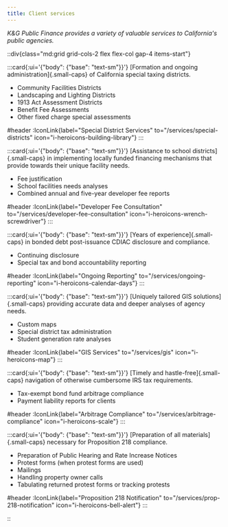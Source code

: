 ```yaml
---
title: Client services
---
```


*K&G Public Finance provides a variety of valuable services to California's public agencies.*

::div{class="md:grid grid-cols-2 flex flex-col gap-4 items-start"}

<!-- Special District Services -->
:::card{:ui='{"body": {"base": "text-sm"}}'}
[Formation and ongoing administration]{.small-caps} of California special taxing districts.

- Community Facilities Districts
- Landscaping and Lighting Districts
- 1913 Act Assessment Districts
- Benefit Fee Assessments
- Other fixed charge special assessments

#header
:IconLink{label="Special District Services" to="/services/special-districts" icon="i-heroicons-building-library"}
:::

<!-- Developer Fee Consultation -->
:::card{:ui='{"body": {"base": "text-sm"}}'}
[Assistance to school districts]{.small-caps} in implementing locally funded financing mechanisms that provide
towards their unique facility needs.

- Fee justification
- School facilities needs analyses
- Combined annual and five-year developer fee reports

#header
:IconLink{label="Developer Fee Consultation" to="/services/developer-fee-consultation" icon="i-heroicons-wrench-screwdriver"}
:::

<!-- Arbitrage Compliance -->
:::card{:ui='{"body": {"base": "text-sm"}}'}
[Years of experience]{.small-caps} in bonded debt post-issuance CDIAC disclosure and compliance.

- Continuing disclosure
- Special tax and bond accountability reporting

#header
:IconLink{label="Ongoing Reporting" to="/services/ongoing-reporting" icon="i-heroicons-calendar-days"}
:::

<!-- GIS Services -->
:::card{:ui='{"body": {"base": "text-sm"}}'}
[Uniquely tailored GIS solutions]{.small-caps} providing accurate data and deeper analyses of agency
needs.
- Custom maps
- Special district tax administration
- Student generation rate analyses

#header
:IconLink{label="GIS Services" to="/services/gis" icon="i-heroicons-map"}
:::

<!-- Arbitrage Compliance -->
:::card{:ui='{"body": {"base": "text-sm"}}'}
[Timely and hastle-free]{.small-caps} navigation of otherwise cumbersome IRS tax requirements.

- Tax-exempt bond fund arbitrage compliance
- Payment liability reports for clients

#header
:IconLink{label="Arbitrage Compliance" to="/services/arbitrage-compliance" icon="i-heroicons-scale"}
:::

<!-- Proposition 218 Notification -->
:::card{:ui='{"body": {"base": "text-sm"}}'}
[Preparation of all materials]{.small-caps} necessary for Proposition 218 compliance.

- Preparation of Public Hearing and Rate Increase Notices
- Protest forms (when protest forms are used)
- Mailings
- Handling property owner calls
- Tabulating returned protest forms or tracking protests

#header
:IconLink{label="Proposition 218 Notification" to="/services/prop-218-notification" icon="i-heroicons-bell-alert"}
:::

::

<style>
.card {
  width: 100%;
  margin: 0 !important;
}
</style>
